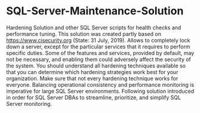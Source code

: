 # SQL-Server-Maintenance-Solution
Hardening Solution and other SQL Server scripts for health checks and performance tuning.
This solution was created partly based on https://www.cisecurity.org (State: 31 July, 2019).
Allows to completely lock down a server, except for the particular services that it requires to perform specific duties.
Some of the features and services, provided by default, may not be necessary, and enabling them could adversely affect the security of the system.
You should understand all hardening techniques available so that you can determine which hardening strategies work best for your organization. 
Make sure that not every hardening technique works for everyone.
Balancing operational consistency and performance monitoring is imperative for large SQL Server environments.
Following solution introduced in order for SQL Server DBAs to streamline, prioritize, and simplify SQL Server monitoring.
